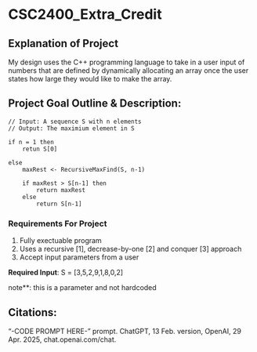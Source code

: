 # CSC2400_Extra_Credit

## Explanation of Project

My design uses the C++ programming language to take in a user input of numbers that are defined by dynamically allocating an array once the user states how large they would like to make the array. 


## Project Goal Outline & Description:

    // Input: A sequence S with n elements
    // Output: The maximium element in S

    if n = 1 then
        retun S[0]

    else 
        maxRest <- RecursiveMaxFind(S, n-1) 

        if maxRest > S[n-1] then 
            return maxRest
        else 
            return S[n-1] 

### Requirements For Project

1. Fully exectuable program 
2. Uses a recursive [1], decrease-by-one [2] and conquer [3] approach
3. Accept input parameters from a user

**Required Input**: S = [3,5,2,9,1,8,0,2] 

note**: this is a parameter and not hardcoded

## Citations: 

“-CODE PROMPT HERE-” prompt. ChatGPT, 13 Feb. version, OpenAI, 29 Apr. 2025, chat.openai.com/chat.